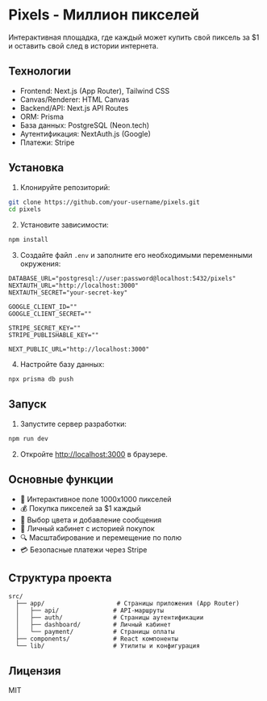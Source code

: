 # Pixels - Миллион пикселей

Интерактивная площадка, где каждый может купить свой пиксель за $1 и оставить свой след в истории интернета.

## Технологии

- Frontend: Next.js (App Router), Tailwind CSS
- Canvas/Renderer: HTML Canvas
- Backend/API: Next.js API Routes
- ORM: Prisma
- База данных: PostgreSQL (Neon.tech)
- Аутентификация: NextAuth.js (Google)
- Платежи: Stripe

## Установка

1. Клонируйте репозиторий:
```bash
git clone https://github.com/your-username/pixels.git
cd pixels
```

2. Установите зависимости:
```bash
npm install
```

3. Создайте файл `.env` и заполните его необходимыми переменными окружения:
```env
DATABASE_URL="postgresql://user:password@localhost:5432/pixels"
NEXTAUTH_URL="http://localhost:3000"
NEXTAUTH_SECRET="your-secret-key"

GOOGLE_CLIENT_ID=""
GOOGLE_CLIENT_SECRET=""

STRIPE_SECRET_KEY=""
STRIPE_PUBLISHABLE_KEY=""

NEXT_PUBLIC_URL="http://localhost:3000"
```

4. Настройте базу данных:
```bash
npx prisma db push
```

## Запуск

1. Запустите сервер разработки:
```bash
npm run dev
```

2. Откройте [http://localhost:3000](http://localhost:3000) в браузере.

## Основные функции

- 🎨 Интерактивное поле 1000x1000 пикселей
- 💰 Покупка пикселей за $1 каждый
- 🎯 Выбор цвета и добавление сообщения
- 👤 Личный кабинет с историей покупок
- 🔍 Масштабирование и перемещение по полю
- 💳 Безопасные платежи через Stripe

## Структура проекта

```
src/
  ├── app/                    # Страницы приложения (App Router)
  │   ├── api/               # API-маршруты
  │   ├── auth/              # Страницы аутентификации
  │   ├── dashboard/         # Личный кабинет
  │   └── payment/           # Страницы оплаты
  ├── components/            # React компоненты
  └── lib/                   # Утилиты и конфигурация
```

## Лицензия

MIT
